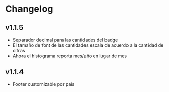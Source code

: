 # Changelog

## v1.1.5
- Separador decimal para las cantidades del badge
- El tamaño de font de las cantidades escala de acuerdo a la cantidad de cifras
- Ahora el histograma reporta mes/año en lugar de mes

## v1.1.4
- Footer customizable por país

